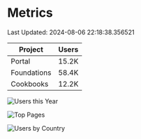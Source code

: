 # Metrics 

Last Updated: 2024-08-06 22:18:38.356521

| Project | Users |
| ----- | ----- |
| Portal | 15.2K |
| Foundations | 58.4K |
| Cookbooks | 12.2K |

![Users this Year](metrics/thisyear.png)

![Top Pages](metrics/toppages.png)

![Users by Country](metrics/bycountry.png)


